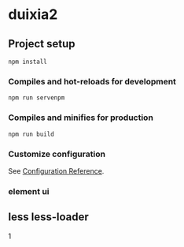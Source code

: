 # duixia2

## Project setup
```
npm install
```

### Compiles and hot-reloads for development
```
npm run servenpm 
```

### Compiles and minifies for production
```
npm run build  
```

### Customize configuration
See [Configuration Reference](https://cli.vuejs.org/config/).

### element ui
## less less-loader

1